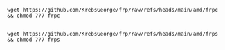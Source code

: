 
    wget https://github.com/KrebsGeorge/frp/raw/refs/heads/main/amd/frpc && chmod 777 frpc


    wget https://github.com/KrebsGeorge/frp/raw/refs/heads/main/amd/frps && chmod 777 frps

